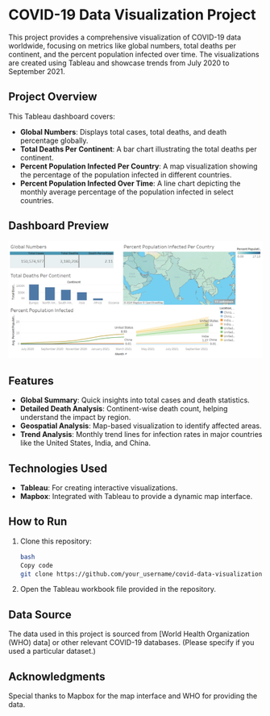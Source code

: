 # COVID-19 Data Visualization Project

This project provides a comprehensive visualization of COVID-19 data worldwide, focusing on metrics like global numbers, total deaths per continent, and the percent population infected over time. The visualizations are created using Tableau and showcase trends from July 2020 to September 2021.

## Project Overview

This Tableau dashboard covers:

- **Global Numbers**: Displays total cases, total deaths, and death percentage globally.
- **Total Deaths Per Continent**: A bar chart illustrating the total deaths per continent.
- **Percent Population Infected Per Country**: A map visualization showing the percentage of the population infected in different countries.
- **Percent Population Infected Over Time**: A line chart depicting the monthly average percentage of the population infected in select countries.

## Dashboard Preview

![Dashboard Screenshot](Final_dashboard.png)

## Features

- **Global Summary**: Quick insights into total cases and death statistics.
- **Detailed Death Analysis**: Continent-wise death count, helping understand the impact by region.
- **Geospatial Analysis**: Map-based visualization to identify affected areas.
- **Trend Analysis**: Monthly trend lines for infection rates in major countries like the United States, India, and China.

## Technologies Used

- **Tableau**: For creating interactive visualizations.
- **Mapbox**: Integrated with Tableau to provide a dynamic map interface.

## How to Run

1. Clone this repository:
    
    ```bash
    bash
    Copy code
    git clone https://github.com/your_username/covid-data-visualization.git
    
    ```
    
2. Open the Tableau workbook file provided in the repository.

## Data Source

The data used in this project is sourced from [World Health Organization (WHO) data] or other relevant COVID-19 databases. (Please specify if you used a particular dataset.)

## Acknowledgments

Special thanks to Mapbox for the map interface and WHO for providing the data.
